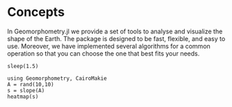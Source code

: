# Concepts

In Geomorphometry.jl we provide a set of tools to analyse and visualize the shape of the Earth.
The package is designed to be fast, flexible, and easy to use.
Moreover, we have implemented several algorithms for a common operation so that you can choose the one that best fits your needs.

```@example
sleep(1.5)
```

```@example plots
using Geomorphometry, CairoMakie
A = rand(10,10)
s = slope(A)
heatmap(s)
```
